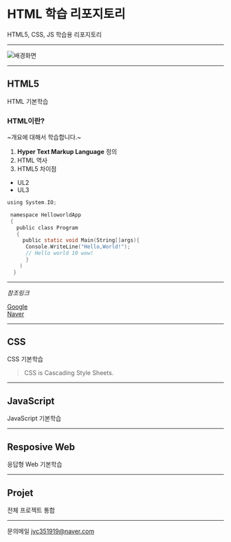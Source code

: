 # HTML 학습 리포지토리
HTML5, CSS, JS 학습용 리포지토리

-------------------------------------

![배경화면](https://github.com/kg4543/StudyHtml/blob/main/test.JPG "배경화면")

-------------------------------------
## HTML5
HTML 기본학습

### HTML이란?
~개요에 대해서 학습합니다.~

1. **Hyper Text Markup Language** 정의
2. HTML 역사
3. HTML5 차이점

 - UL2
 - UL3
 
 ```C shap
 using System.IO;
 
  namespace HelloworldApp
  {
    public class Program
    {
      public static void Main(String[]args){
       Console.WriteLine("Hello,World!");
       // Hello world 10 wow!
       }
     )
   }
 ```
 
 --------------------------------------
 *참조링크*
 
 [Google](https://www.google.com) </br>
 [Naver](www.naver.com)
 
-------------------------------------------

## CSS
CSS 기본학습

> CSS is Cascading Style Sheets.

-------------------------------------------

## JavaScript
JavaScript 기본학습

-------------------------------------------

## Resposive Web
응답형 Web 기본학습

-------------------------------------------

## Projet
전체 프로젝트 통합

-------------------------------------------

문의메일 <jyc351919@naver.com>
